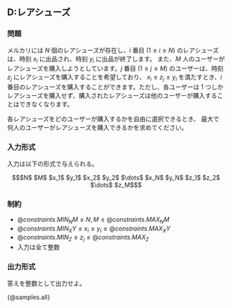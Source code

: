 ## D:レアシューズ

### 問題
メルカリには $N$ 個のレアシューズが存在し、$i$ 番目 $(1 \leq i \leq N)$ のレアシューズは、時刻 $x_i$ に出品され、時刻 $y_i$ に出品が終了します。
また、$M$ 人のユーザーがレアシューズを購入しようとしています。$j$ 番目 $(1 \leq j \leq M)$ のユーザーは、時刻 $z_j$ にレアシューズを購入することを希望しており、 $x_i \leq z_j \leq y_i$ を満たすとき、$i$ 番目のレアシューズを購入することができます。ただし、各ユーザーは $1$ つしかレアシューズを購入せず、購入されたレアシューズは他のユーザーが購入することはできなくなります。

各レアシューズをどのユーザーが購入するかを自由に選択できるとき、 最大で何人のユーザーがレアシューズを購入できるかを求めてください。

### 入力形式
入力は以下の形式で与えられる。

``` math
$N$ $M$
$x_1$ $y_1$
$x_2$ $y_2$
$\dots$
$x_N$ $y_N$
$z_1$
$z_2$
$\dots$
$z_M$
```

### 制約

- ${@constraints.MIN_NM} \leq N,M \leq {@constraints.MAX_NM}$
- ${@constraints.MIN_XY} \leq x_i \leq y_i \leq {@constraints.MAX_XY}$
- ${@constraints.MIN_Z} \leq z_j \leq {@constraints.MAX_Z}$
- 入力は全て整数

### 出力形式

答えを整数として出力せよ。

{@samples.all}

